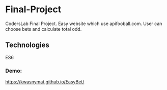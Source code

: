 # Final-Project
CodersLab Final Project. Easy website which use apifooball.com. User can choose bets and calculate total odd. 
## Technologies 
ES6
### Demo:
https://kwasnymat.github.io/EasyBet/
